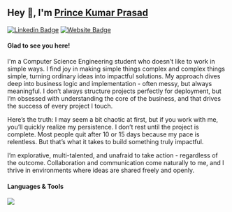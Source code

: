 ## Hey 👋, I'm [Prince Kumar Prasad](https://github.com/prince-63)

[![Linkedin Badge](https://img.shields.io/badge/-LinkedIn-0e76a8?style=flat-square&logo=Linkedin&logoColor=white)](https://www.linkedin.com/in/prince63/)
[![Website Badge](https://img.shields.io/badge/Website-3b5998?style=flat-square&logo=google-chrome&logoColor=white)](https://princekumar.xyz)

#### Glad to see you here! &nbsp;

I'm a Computer Science Engineering student who doesn’t like to work in simple ways. I find joy in making simple things complex and complex things simple, turning ordinary ideas into impactful solutions. My approach dives deep into business logic and implementation - often messy, but always meaningful. I don’t always structure projects perfectly for deployment, but I’m obsessed with understanding the core of the business, and that drives the success of every project I touch.

Here’s the truth: I may seem a bit chaotic at first, but if you work with me, you’ll quickly realize my persistence. I don’t rest until the project is complete. Most people quit after 10 or 15 days because my pace is relentless. But that’s what it takes to build something truly impactful.

I’m explorative, multi-talented, and unafraid to take action - regardless of the outcome. Collaboration and communication come naturally to me, and I thrive in environments where ideas are shared freely and openly.

#### Languages & Tools

<div align="left">      
  <img src="https://skillicons.dev/icons?i=c,cpp,java,javascript,typescript,react,next,express,spring,mongodb,mysql,azure,aws" />
</div>

<!--
#### Dev Stuffs:

<details>	
  <summary><b>⚡ Github Stats</b></summary>
  <br />
  <img height="180em" src="https://github-readme-stats.vercel.app/api?username=prince-63&show_icons=true&hide_border=true&&count_private=true&include_all_commits=true" />
  <br />
  <img height="180em" src="https://github-readme-stats.vercel.app/api/top-langs/?username=prince-63&exclude_repo=KNN-Image-Classification&show_icons=true&hide_border=true&layout=compact&langs_count=8"/>
</details>

<details>	
  <summary><b>☄️ Github Streaks</b></summary>
  <br />
  <img height="170em" src="https://github-readme-streak-stats.herokuapp.com/?user=prince-63&hide_border=true" />
</details>

<details>	
  <br />
  <summary><b>⚙️ Things I use to get stuff done</b></summary>
  	<ul>
  	    <li><b>OS:</b> Ubuntu 22.4 & Window 11</li>
	    <li><b>Laptop: </b> Asus (i5)</li>
  	    <li><b>Browser: </b> Microsoft Edge </li>
	    <li><b>Terminal: </b> ZSH: Oh My Zsh (PowerLevel10k)</li>
	    <li><b>Code Editor:</b> VSCode, Intelij - The best editor out there.</li>
	    <li><b>To Stay Updated:</b> Linkedin and GitHub.</li>
	    <br />
		</ul>	
</details>

<div align="center">

	Show some ❤️ by starring some of the repositories!

</div>
-->
